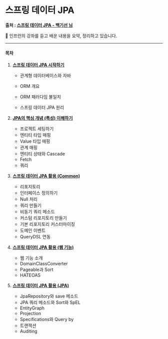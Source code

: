 # 스프링 데이터 JPA

**출처 : [스프링 데이터 JPA - 백기선 님](https://www.inflearn.com/course/%EC%8A%A4%ED%94%84%EB%A7%81-%EB%8D%B0%EC%9D%B4%ED%84%B0-jpa/)**

📝 인프런의 강좌를 듣고 배운 내용을 요약, 정리하고 있습니다.



------

#### 목차

1. [**스프링 데이터 JPA 시작하기**]()

   - 관계형 데이터베이스와 자바

   - ORM 개요

   - ORM 패러다임 불일치

   - 스프링 데이터 JPA 원리

     

2. [**JPA의 핵심 개념 (특성) 이해하기**]()

   - 프로젝트 세팅하기
   - 엔티티 타입 매핑
   - Value 타입 매핑
   - 관계 매핑
   - 엔티티 상태와 Cascade
   - Fetch
   - 쿼리

   

3. [**스프링 데이터 JPA 활용 (Common)**]()

   - 리포지토리
   - 인터페이스 정의하기
   - Null 처리
   - 쿼리 만들기
   - 비동기 쿼리 메소드
   - 커스텀 리포지토리 만들기
   - 기본 리포지토리 커스터마이징
   - 도메인 이벤트
   - QueryDSL 연동

   

4. [**스프링 데이터 JPA 활용 (웹 기능)**]()

   - 웹 기능 소개
   - DomainClassConverter
   - Pageable과 Sort
   - HATEOAS

   

5. [**스프링 데이터 JPA 활용 (JPA)**]()

   - JpaRepository와 save 메소드
   - JPA 쿼리 메소드와 Sort와 SpEL
   - EntityGraph
   - Projection
   - Specifications와 Query by
   - 트랜잭션
   - Auditing